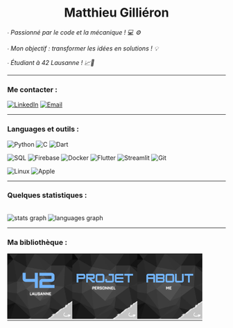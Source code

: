 <h1 align="center">Matthieu Gilliéron</h1>

<p><i>∙ Passionné par le code et la mécanique ! 💻 ⚙️</i></p>
<p><i>∙ Mon objectif : transformer les idées en solutions ! 💡</i></p>
<p><i>∙ Étudiant à 42 Lausanne ! 📈🚀</i></p>

---

### Me contacter :
[![LinkedIn](https://img.shields.io/badge/LinkedIn-%230077B5.svg?logo=linkedin&logoColor=white)](https://linkedin.com/in/matthieu-gillieron-developer)
[![Email](https://img.shields.io/badge/Email-D14836?logo=gmail&logoColor=white)](mailto:gillieron.matthieu@ik.me)


---

### Languages et outils :

![Python](https://img.shields.io/badge/-Python-000?&logo=Python)
![C](https://img.shields.io/badge/-C-000?&logo=C)
![Dart](https://img.shields.io/badge/-Dart-000?&logo=Dart)

![SQL](https://img.shields.io/badge/-SQL-000?&logo=MySQL)
![Firebase](https://img.shields.io/badge/-Firebase-000?&logo=Firebase)
![Docker](https://img.shields.io/badge/-Docker-000?&logo=Docker)
![Flutter](https://img.shields.io/badge/-Flutter-000?&logo=Flutter)
![Streamlit](https://img.shields.io/badge/-Streamlit-000?&logo=Streamlit)
![Git](https://img.shields.io/badge/-Git-000?&logo=Git&logoColor=F05032)

![Linux](https://img.shields.io/badge/-Linux-000?&logo=Linux)
![Apple](https://img.shields.io/badge/-Apple-000?&logo=Apple)

---

### Quelques statistiques :

<br clear="both">

<div align="left">
  <img src="https://github-readme-stats.vercel.app/api?username=MatthieuGillieron&hide_title=false&hide_rank=false&show_icons=true&include_all_commits=false&count_private=true&disable_animations=false&theme=github_dark&locale=fr&hide_border=true&order=1&custom_title=Statistiques%20Github%20Matthieu%20Gilli%C3%A9ron%20:" height="165" alt="stats graph"  />
  <img src="https://github-readme-stats.vercel.app/api/top-langs?username=MatthieuGillieron&locale=en&hide_title=false&layout=compact&card_width=320&langs_count=5&theme=github_dark&hide_border=true&order=2" height="165" alt="languages graph"  />
</div>

---

### Ma bibliothèque :

<div align="center">
  <table style="border-collapse: collapse;">
    <tr>
      <td style="text-align: center; padding: 0; width: 150px;">
        <a href="https://github.com/MatthieuGillieron/cursus" target="_blank">
          <img src="images/42.png" alt="Projets Cursus" style="width: 100%; height: auto; border: none;">
        </a>
      </td>
      <td style="text-align: center; padding: 0; width: 150px;">
        <a href="https://github.com/MatthieuGillieron/projetPersonnel" target="_blank">
          <img src="images/projet.png" alt="Projets Perso" style="width: 100%; height: auto; border: none;">
        </a>
      </td>
      <td style="text-align: center; padding: 0; width: 150px;">
        <a href="https://github.com/MatthieuGillieron/aboutMe" target="_blank">
          <img src="images/about.png" alt="About Me" style="width: 100%; height: auto; border: none;">
        </a>
      </td>
    </tr>
  </table>
</div>

